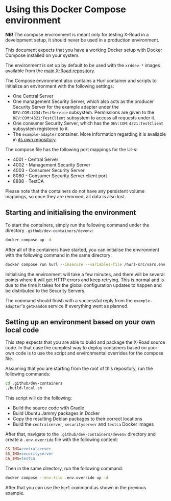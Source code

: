 # Using this Docker Compose environment

**NB!** The compose environment is meant only for testing X-Road in a development setup, it should never be used in a
production environment.

This document expects that you have a working Docker setup with Docker Compose installed on your system.

The environment is set up by default to be used with the `xrddev-*` images available from the
[main X-Road repository](https://github.com/orgs/nordic-institute/packages?repo_name=X-Road).

The Compose environment also contains a Hurl container and scripts to initialize an environment with the following
settings:

* One Central Server
* One management Security Server, which also acts as the producer Security Server for the example adapter under the
  `DEV:COM:1234:TestService` subsystem. Permissions are given to the `DEV:COM:4321:TestClient` subsystem to access all
  requests under it.
* One consumer Security Server, which has the `DEV:COM:4321:TestClient` subsystem registered to it.
* The `example-adapter` container. More information regarding it is available in
  [its own repository](https://github.com/nordic-institute/xrd4j/tree/develop/example-adapter).

The compose file has the following port mappings for the UI-s:

* 4001 - Central Server
* 4002 - Management Security Server
* 4003 - Consumer Security Server
* 8080 - Consumer Security Server client port
* 8888 - TestCA

Please note that the containers do not have any persistent volume mappings, so once they are removed, all data is also
lost.

## Starting and initialising the environment

To start the containers, simply run the following command under the directory `.github/dev-containers/devenv`:

```bash
docker compose up -d
```

After all of the containers have started, you can initialise the environment with the following command in the same
directory:

```bash
docker compose run hurl --insecure --variables-file /hurl-src/vars.env --file-root /hurl-files /hurl-src/setup.hurl --very-verbose --retry 12 --retry-interval 10000
```

Initialising the environment will take a few minutes, and there will be several points where it will get HTTP errors
and keep retrying. This is normal and is due to the time it takes for the global configuration updates to happen and be
distributed to the Security Servers.

The command should finish with a successful reply from the `example-adapter`'s `getRandom` service if everything went
as planned.

## Setting up an environment based on your own local code

This step expects that you are able to build and package the X-Road source code. In that case the complest way to
deploy containers based on your own code is to use the script and environmental overrides for the compose file.

Assuming that you are starting from the root of this repository, run the following commands:

```bash
cd .github/dev-containers
./build-local.sh
```

This script will do the following:

* Build the source code with Gradle
* Build Ubuntu Jammy packages in Docker
* Copy the resulting Debian packages to their correct locations
* Build the `centralserver`, `securityserver` and `testca` Docker images

After that, navigate to the `.github/dev-containers/devenv` directory and create a `.env.override` file with the
following content:

```ini
CS_IMG=centralserver
SS_IMG=securityserver
CA_IMG=testca
```

Then in the same directory, run the following command:

```bash
docker compose --env-file .env.override up -d
```

After that you can use the `hurl` command as shown in the previous example.
